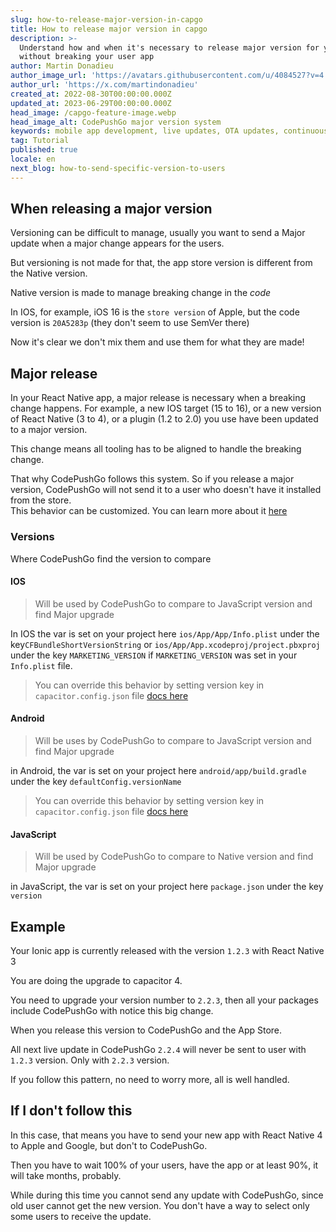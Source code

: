 ```yaml
---
slug: how-to-release-major-version-in-capgo
title: How to release major version in capgo
description: >-
  Understand how and when it's necessary to release major version for your app
  without breaking your user app
author: Martin Donadieu
author_image_url: 'https://avatars.githubusercontent.com/u/4084527?v=4'
author_url: 'https://x.com/martindonadieu'
created_at: 2022-08-30T00:00:00.000Z
updated_at: 2023-06-29T00:00:00.000Z
head_image: /capgo-feature-image.webp
head_image_alt: CodePushGo major version system
keywords: mobile app development, live updates, OTA updates, continuous integration, mobile app updates
tag: Tutorial
published: true
locale: en
next_blog: how-to-send-specific-version-to-users
---
```


## When releasing a major version

Versioning can be difficult to manage, usually you want to send a Major update when a major change appears for the users.

But versioning is not made for that, the app store version is different from the Native version.

Native version is made to manage breaking change in the *code*

In IOS, for example, iOS 16 is the `store version` of Apple, but the code version is `20A5283p` (they don't seem to use SemVer there)

Now it's clear we don't mix them and use them for what they are made!

## Major release

In your React Native app, a major release is necessary when a breaking change happens. 
For example, a new IOS target (15 to 16), or a new version of React Native (3 to 4), or a plugin (1.2 to 2.0) you use have been updated to a major version.

This change means all tooling has to be aligned to handle the breaking change.

That why CodePushGo follows this system.
So if you release a major version, CodePushGo will not send it to a user who doesn't have it installed from the store.\
This behavior can be customized. You can learn more about it [here](/docs/cli/commands/#disable-updates-strategy)

### Versions

Where CodePushGo find the version to compare

#### IOS
  > Will be used by CodePushGo to compare to JavaScript version and find Major upgrade

 In IOS the var is set on your project here `ios/App/App/Info.plist` under the key`CFBundleShortVersionString` or `ios/App/App.xcodeproj/project.pbxproj` under the key `MARKETING_VERSION` if `MARKETING_VERSION` was set in your `Info.plist` file.
  > You can override this behavior by setting version key in `capacitor.config.json` file [docs here](/docs/plugin/auto-update#advanced-settings/)

#### Android
  > Will be uses by CodePushGo to compare to JavaScript version and find Major upgrade

  in Android, the var is set on your project here `android/app/build.gradle` under the key `defaultConfig.versionName`
  > You can override this behavior by setting version key in `capacitor.config.json` file [docs here](/docs/plugin/auto-update#advanced-settings/)

#### JavaScript
  > Will be used by CodePushGo to compare to Native version and find Major upgrade

  in JavaScript, the var is set on your project here `package.json` under the key `version`
## Example

Your Ionic app is currently released with the version `1.2.3` with React Native 3

You are doing the upgrade to capacitor 4.

You need to upgrade your version number to `2.2.3`, then all your packages include CodePushGo with notice this big change.

When you release this version to CodePushGo and the App Store.

All next live update in CodePushGo `2.2.4` will never be sent to user with `1.2.3` version. Only with `2.2.3` version.

If you follow this pattern, no need to worry more, all is well handled.


## If I don't follow this

In this case, that means you have to send your new app with React Native 4 to Apple and Google, but don't to CodePushGo.

Then you have to wait 100% of your users, have the app or at least 90%, it will take months, probably.

While during this time you cannot send any update with CodePushGo, since old user cannot get the new version.
You don't have a way to select only some users to receive the update.

